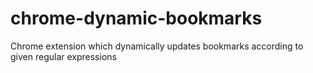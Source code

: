 # chrome-dynamic-bookmarks
Chrome extension which dynamically updates bookmarks according to given regular expressions
